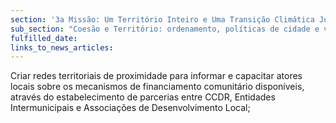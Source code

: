 ```yaml
---
section: '3a Missão: Um Território Inteiro e Uma Transição Climática Justa'
sub_section: "Coesão e Território: ordenamento, políticas de cidade e valorização do interior para dinamizar a economia"
fulfilled_date:
links_to_news_articles:
---
```


Criar redes territoriais de proximidade para informar e capacitar atores locais sobre os mecanismos de financiamento comunitário disponíveis, através do estabelecimento de parcerias entre CCDR, Entidades Intermunicipais e Associações de Desenvolvimento Local;